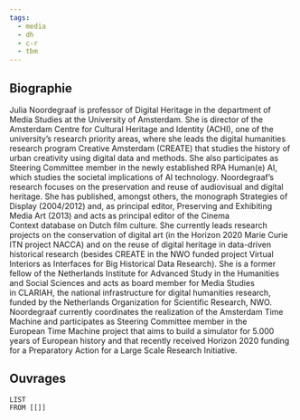 ```yaml
---
tags:
  - media
  - dh
  - c-r
  - tbm
---
```

## Biographie 

Julia Noordegraaf is professor of Digital Heritage in the department of Media Studies at the University of Amsterdam. She is director of the Amsterdam Centre for Cultural Heritage and Identity (ACHI), one of the university’s research priority areas, where she leads the digital humanities research program Creative Amsterdam (CREATE) that studies the history of urban creativity using digital data and methods. She also participates as Steering Committee member in the newly established RPA Human(e) AI, which studies the societal implications of AI technology. Noordegraaf’s research focuses on the preservation and reuse of audiovisual and digital heritage. She has published, amongst others, the monograph Strategies of Display (2004/2012) and, as principal editor, Preserving and Exhibiting Media Art (2013) and acts as principal editor of the Cinema Context database on Dutch film culture. She currently leads research projects on the conservation of digital art (in the Horizon 2020 Marie Curie ITN project NACCA) and on the reuse of digital heritage in data-driven historical research (besides CREATE in the NWO funded project Virtual Interiors as Interfaces for Big Historical Data Research). She is a former fellow of the Netherlands Institute for Advanced Study in the Humanities and Social Sciences and acts as board member for Media Studies in CLARIAH, the national infrastructure for digital humanities research, funded by the Netherlands Organization for Scientific Research, NWO. Noordegraaf currently coordinates the realization of the Amsterdam Time Machine and participates as Steering Committee member in the European Time Machine project that aims to build a simulator for 5.000 years of European history and that recently received Horizon 2020 funding for a Preparatory Action for a Large Scale Research Initiative.

## Ouvrages 

```dataview 
LIST
FROM [[]]
```
